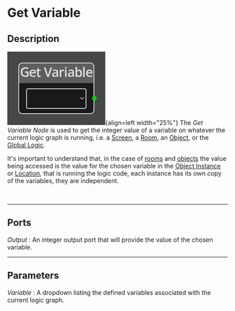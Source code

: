 
# Get Variable


## Description

![Get Variable Node](../../assets/nodes/get_variable.png){align=left width="25%"}
The *Get Variable Node* is used to get the integer value of a variable on
whatever the current logic graph is running, i.e. a
[Screen](../../introduction/terminology.md#screens), a
[Room](../../introduction/terminology.md#rooms), an
[Object](../../introduction/terminology.md#objects), or the 
[Global Logic](../../introduction/terminology.md#global-logic).

It's important to understand that, in the case of
[rooms](../../introduction/terminology.md#rooms) and
[objects](../../introduction/terminology.md#objects) the value being accessed
is the value for the chosen variable in the 
[Object Instance](../../introduction/terminology.md#objects) or
[Location](../../introduction/terminology.md#locations), that is running the 
logic code, each instance has its own copy of the variables, they are 
independent.


<br style="clear:left"/>
  
-------

## Ports

*Output* 
: An integer output port that will provide the value of the chosen variable.


-------

## Parameters

*Variable*
: A dropdown listing the defined variables associated with the current logic graph.

